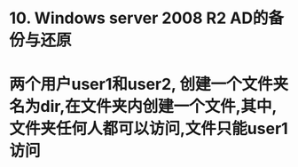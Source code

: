# 10. Windows server 2008 R2 AD的备份与还原

# 两个用户user1和user2, 创建一个文件夹名为dir,在文件夹内创建一个文件,其中,文件夹任何人都可以访问,文件只能user1访问






